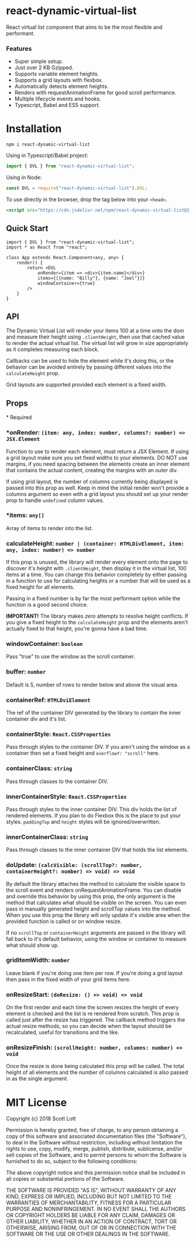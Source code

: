 # react-dynamic-virtual-list
React virtual list component that aims to be the most flexible and performant.

### Features
- Super simple setup.
- Just over 2 KB Gzipped.
- Supports variable element heights.
- Supports a grid layouts with flexbox.
- Automatically detects element heights.
- Renders with requestAnimationFrame for good scroll performance.
- Multiple lifecycle events and hooks.
- Typescript, Babel and ES5 support.

# Installation

```
npm i react-dynamic-virtual-list
```

Using in Typescript/Babel project:

```js
import { DVL } from "react-dynamic-virtual-list";
```

Using in Node:

```js
const DVL = require("react-dynamic-virtual-list").DVL;
```

To use directly in the browser, drop the tag below into your `<head>`.

```html
<script src="https://cdn.jsdelivr.net/npm/react-dynamic-virtual-list@1.3.0/dist/react-dvl.min.js"></script>
```


## Quick Start

```tsx
import { DVL } from "react-dynamic-virtual-list";
import * as React from "react";

class App extends React.Component<any, any> {
    render() {
        return <DVL
            onRender={item => <div>{item.name}</div>}
            items={[{name: "Billy"}, {name: "Joel"}]}
            windowContainer={true}
        />
    }
}
```

## API

The Dynamic Virtual List will render your items 100 at a time onto the dom and measure their height using `.clientHeight`, then use that cached value to render the actual virtual list.  The virtual list will grow in size appropriately as it completes measuring each block.

Callbacks can be used to hide the element while it's doing this, or the behavior can be avoided entirely by passing different values into the `calculateHeight` prop.

Grid layouts are supported provided each element is a fixed width.

## Props
\* Required


### *onRender: `(item: any, index: number, columns?: number) => JSX.Element`
Function to use to render each element, must return a JSX Element.  If using a grid layout make sure you set fixed widths to your elements.  DO NOT use margins, if you need spacing between the elements create an inner element that contains the actual content, creating the margins with an outer div.        

If using grid layout, the number of columns currently being displayed is passed into this prop as well.  Keep in mind the initial render won't provide a columns argument so even with a grid layout you should set up your render prop to handle `undefined` column values.       

### *items: `any[]`
Array of items to render into the list.

### calculateHeight: `number | (container: HTMLDivElement, item: any, index: number) => number`
If this prop is unused, the library will render every element onto the page to discover it's height with `.clientHeight`, then display it in the virtual list, 100 items at a time.  You can change this behavior completely by either passing in a function to use for calculating heights or a number that will be used as a fixed height for all elements.

Passing in a fixed number is by far the most performant option while the function is a good second choice.

**IMPORTANT!** The library makes *zero* attempts to resolve height conflicts.  If you give a fixed height to the `calculateHeight` prop and the elements aren't actually fixed to that height, you're gonna have a bad time.

### windowContainer: `boolean`
Pass "true" to use the window as the scroll container.

### buffer: `number`
Default is 5, number of rows to render below and above the visual area.   

### containerRef: `HTMLDviElement`
The ref of the container DIV generated by the library to contain the inner container div and it's list.                                               

### containerStyle: `React.CSSProperties`
Pass through styles to the container DIV. If you aren't using the window as a container then set a fixed height and `overflowY: "scroll"` here.  
              
### containerClass: `string`
Pass through classes to the container DIV.   

### innerContainerStyle: `React.CSSProperties`
Pass through styles to the inner container DIV.  This div holds the list of rendered elements.  If you plan to do Flexbox this is the place to put your styles. `paddingTop` and `height` styles will be ignored/overwritten.

### innerContainerClass: `string`
Pass through classes to the inner container DIV that holds the list elements.

### doUpdate: `(calcVisible: (scrollTop?: number, containerHeight?: number) => void) => void`
By default the library attaches the method to calculate the visible space to the scroll event and renders onRequestAnimationFrame.  You can disable and override this behavior by using this prop, the only argument is the method that calculates what should be visible on the screen.  You can even pass in manually generated height and scrollTop values into the method.  When you use this prop the library will only update it's visible area when the provided function is called or on window resize.

If no `scrollTop` or `containerHeight` arguments are passed in the library will fall back to it's default behavior, using the window or container to measure what should show up.

### gridItemWidth: `number`
Leave blank if you're doing one item per row.  If you're doing a grid layout then pass in the fixed width of your grid items here.            

### onResizeStart: `(doResize: () => void) => void`
On the first render and each time the screen resizes the height of every element is checked and the list is re rendered from scratch.  This prop is called just after the resize has triggered.  The callback method triggers the actual resize methods, so you can decide when the layout should be recalculated, useful for transitions and the like.

### onResizeFinish: `(scrollHeight: number, columns: number) => void`
Once the resize is done being calculated this prop will be called.  The total height of all elements and the number of columns calculated is also passed in as the single argument.


# MIT License

Copyright (c) 2018 Scott Lott

Permission is hereby granted, free of charge, to any person obtaining a copy
of this software and associated documentation files (the "Software"), to deal
in the Software without restriction, including without limitation the rights
to use, copy, modify, merge, publish, distribute, sublicense, and/or sell
copies of the Software, and to permit persons to whom the Software is
furnished to do so, subject to the following conditions:

The above copyright notice and this permission notice shall be included in all
copies or substantial portions of the Software.

THE SOFTWARE IS PROVIDED "AS IS", WITHOUT WARRANTY OF ANY KIND, EXPRESS OR
IMPLIED, INCLUDING BUT NOT LIMITED TO THE WARRANTIES OF MERCHANTABILITY,
FITNESS FOR A PARTICULAR PURPOSE AND NONINFRINGEMENT. IN NO EVENT SHALL THE
AUTHORS OR COPYRIGHT HOLDERS BE LIABLE FOR ANY CLAIM, DAMAGES OR OTHER
LIABILITY, WHETHER IN AN ACTION OF CONTRACT, TORT OR OTHERWISE, ARISING FROM,
OUT OF OR IN CONNECTION WITH THE SOFTWARE OR THE USE OR OTHER DEALINGS IN THE
SOFTWARE.
